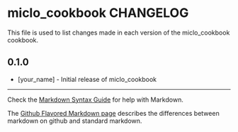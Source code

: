 miclo_cookbook CHANGELOG
========================

This file is used to list changes made in each version of the miclo_cookbook cookbook.

0.1.0
-----
- [your_name] - Initial release of miclo_cookbook

- - -
Check the [Markdown Syntax Guide](http://daringfireball.net/projects/markdown/syntax) for help with Markdown.

The [Github Flavored Markdown page](http://github.github.com/github-flavored-markdown/) describes the differences between markdown on github and standard markdown.
